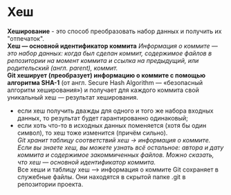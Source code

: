 # Хеш  
**Хеширование** - это способ преобразовать набор данных и получить их "отпечаток". <br>
**Хеш — основной идентификатор коммита**
*Информация о коммите — это набор данных: когда был сделан коммит, содержимое файлов в репозитории на момент коммита и ссылка на предыдущий, или родительский (англ. parent), коммит.* <br>
**Git хеширует (преобразует) информацию о коммите с помощью алгоритма SHA-1** (от англ. Secure Hash Algorithm — «безопасный алгоритм хеширования») и получает для каждого коммита свой уникальный хеш — результат хеширования.
* если хеш получить дважды для одного и того же набора входных данных, то результат будет гарантированно одинаковый;
* если хоть что-то в исходных данных поменяется (хотя бы один символ), то хеш тоже изменится (причём сильно). <br>
*Git хранит таблицу соответствий хеш → информация о коммите. Если вы знаете хеш, вы можете узнать всё остальное: автора и дату коммита и содержимое закоммиченных файлов. Можно сказать, что хеш — основной идентификатор коммита.* <br>
Все хеши и таблицу хеш --> информация о коммите Git сохраняет в служебные файлы. Они находятся в скрытой папке .git в репозитории проекта.
